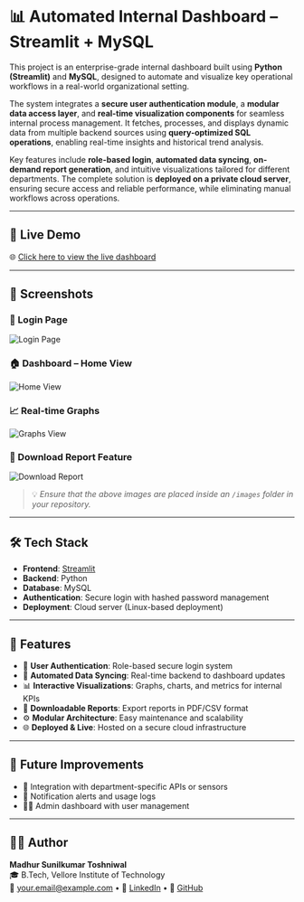 # 📊 Automated Internal Dashboard – Streamlit + MySQL

This project is an enterprise-grade internal dashboard built using **Python (Streamlit)** and **MySQL**, designed to automate and visualize key operational workflows in a real-world organizational setting.

The system integrates a **secure user authentication module**, a **modular data access layer**, and **real-time visualization components** for seamless internal process management. It fetches, processes, and displays dynamic data from multiple backend sources using **query-optimized SQL operations**, enabling real-time insights and historical trend analysis.

Key features include **role-based login**, **automated data syncing**, **on-demand report generation**, and intuitive visualizations tailored for different departments. The complete solution is **deployed on a private cloud server**, ensuring secure access and reliable performance, while eliminating manual workflows across operations.

---

## 🚀 Live Demo

🌐 [Click here to view the live dashboard](https://your-deployed-link.com)

---

## 📸 Screenshots

### 🔐 Login Page
![Login Page](images/login.png)

### 🏠 Dashboard – Home View
![Home View](images/dashboard_home.png)

### 📈 Real-time Graphs
![Graphs View](images/dashboard_graphs.png)

### 📂 Download Report Feature
![Download Report](images/download_report.png)

> 💡 _Ensure that the above images are placed inside an `/images` folder in your repository._

---

## 🛠️ Tech Stack

- **Frontend**: [Streamlit](https://streamlit.io/)
- **Backend**: Python
- **Database**: MySQL
- **Authentication**: Secure login with hashed password management
- **Deployment**: Cloud server (Linux-based deployment)

---

## 📌 Features

- 🔐 **User Authentication**: Role-based secure login system
- 🔄 **Automated Data Syncing**: Real-time backend to dashboard updates
- 📊 **Interactive Visualizations**: Graphs, charts, and metrics for internal KPIs
- 📂 **Downloadable Reports**: Export reports in PDF/CSV format
- ⚙️ **Modular Architecture**: Easy maintenance and scalability
- 🌐 **Deployed & Live**: Hosted on a secure cloud infrastructure

---

## 🌱 Future Improvements

- 📡 Integration with department-specific APIs or sensors
- 📲 Notification alerts and usage logs
- 👨‍💼 Admin dashboard with user management

---

## 🧑‍💻 Author

**Madhur Sunilkumar Toshniwal**  
🎓 B.Tech, Vellore Institute of Technology  
📧 [your.email@example.com](mailto:your.email@example.com) • 🔗 [LinkedIn](https://linkedin.com/in/yourprofile) • 🐙 [GitHub](https://github.com/yourusername)

